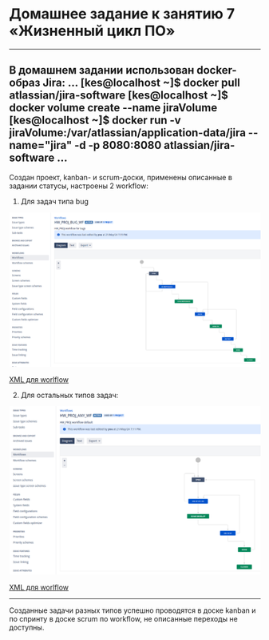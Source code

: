 # Домашнее задание к занятию 7 «Жизненный цикл ПО»
---
В домашнем задании использован docker-образ Jira:
...
[kes@localhost ~]$ docker pull atlassian/jira-software
[kes@localhost ~]$ docker volume create --name jiraVolume
[kes@localhost ~]$ docker run -v jiraVolume:/var/atlassian/application-data/jira --name="jira" -d -p 8080:8080 atlassian/jira-software
...
---
Создан проект, kanban- и scrum-доски, применены описанные в задании статусы, настроены 2 workflow:
1. Для задач типа bug

<img src="./bug_workflow.png">

[XML для worlflow](./HW_PROJ_BUG_WF.xml)

2. Для остальных типов задач:

<img src="./any_workflow.png">

[XML для worlflow](./HW_PROJ_ANY_WF.xml)

---
Созданные задачи разных типов успешно проводятся в доске kanban и по спринту в доске scrum по workflow, не описанные переходы не доступны.
